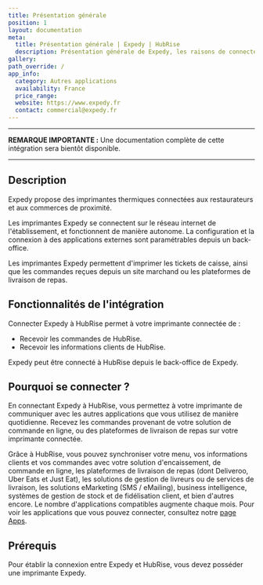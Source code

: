 ```yaml
---
title: Présentation générale
position: 1
layout: documentation
meta:
  title: Présentation générale | Expedy | HubRise
  description: Présentation générale de Expedy, les raisons de connecter votre imprimante intelligente à HubRise et fonctionnalités de l'intégration avec HubRise.
gallery:
path_override: /
app_info:
  category: Autres applications
  availability: France
  price_range:
  website: https://www.expedy.fr
  contact: commercial@expedy.fr
---
```


---

**REMARQUE IMPORTANTE :** Une documentation complète de cette intégration sera bientôt disponible.

---

## Description

Expedy propose des imprimantes thermiques connectées aux restaurateurs et aux commerces de proximité.

Les imprimantes Expedy se connectent sur le réseau internet de l'établissement, et fonctionnent de manière autonome. La configuration et la connexion à des applications externes sont paramétrables depuis un back-office.

Les imprimantes Expedy permettent d'imprimer les tickets de caisse, ainsi que les commandes reçues depuis un site marchand ou les plateformes de livraison de repas.

## Fonctionnalités de l'intégration

Connecter Expedy à HubRise permet à votre imprimante connectée de :

- Recevoir les commandes de HubRise.
- Recevoir les informations clients de HubRise.

Expedy peut être connecté à HubRise depuis le back-office de Expedy.

## Pourquoi se connecter ?

En connectant Expedy à HubRise, vous permettez à votre imprimante de communiquer avec les autres applications que vous utilisez de manière quotidienne. Recevez les commandes provenant de votre solution de commande en ligne, ou des plateformes de livraison de repas sur votre imprimante connectée.

Grâce à HubRise, vous pouvez synchroniser votre menu, vos informations clients et vos commandes avec votre solution d'encaissement, de commande en ligne, les plateformes de livraison de repas (dont Deliveroo, Uber Eats et Just Eat), les solutions de gestion de livreurs ou de services de livraison, les solutions eMarketing (SMS / eMailing), business intelligence, systèmes de gestion de stock et de fidélisation client, et bien d'autres encore. Le nombre d'applications compatibles augmente chaque mois. Pour voir les applications que vous pouvez connecter, consultez notre [page Apps](/apps).

## Prérequis

Pour établir la connexion entre Expedy et HubRise, vous devez posséder une imprimante Expedy.
